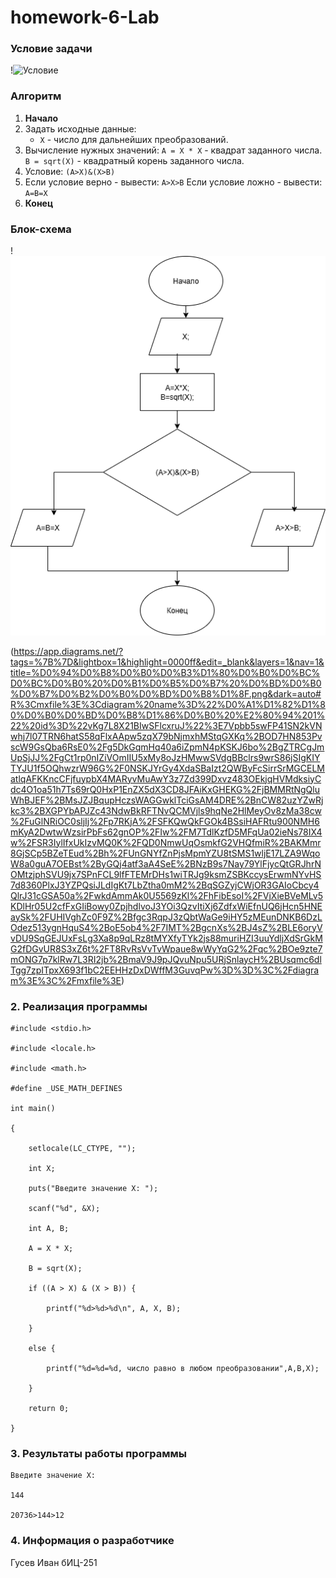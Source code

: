 # homework-6-Lab

### Условие задачи

!![Условие](условие6.png)

### Алгоритм
1. **Начало**
2. Задать исходные данные:
   - `X` - число для дальнейших преобразований.
3. Вычисление нужных значений:
   `A = X * X` - квадрат заданного числа.
   `B = sqrt(X)` - квадратный корень заданного числа.
4. Условие:
   `(A>X)&(X>B)`
5. Если условие верно - вывести:
   `A>X>B`
   Если условие ложно - вывести:
   `A=B=X`
6. **Конец**

### Блок-схема
!![Блок-схема алгоритма](ЗадачаЛ6.png)

(https://app.diagrams.net/?tags=%7B%7D&lightbox=1&highlight=0000ff&edit=_blank&layers=1&nav=1&title=%D0%94%D0%B8%D0%B0%D0%B3%D1%80%D0%B0%D0%BC%D0%BC%D0%B0%20%D0%B1%D0%B5%D0%B7%20%D0%BD%D0%B0%D0%B7%D0%B2%D0%B0%D0%BD%D0%B8%D1%8F.png&dark=auto#R%3Cmxfile%3E%3Cdiagram%20name%3D%22%D0%A1%D1%82%D1%80%D0%B0%D0%BD%D0%B8%D1%86%D0%B0%20%E2%80%94%201%22%20id%3D%22vKg7L8X21BIwSFlcxruJ%22%3E7Vpbb5swFP41SN2kVNwhj7l07TRN6hatS58qFlxAApw5zqX79bNjmxhMStqGXKq%2BOD7HN853PvscW9GsQba6RsE0%2Fg5DkGqmHq40a6iZpmN4pKSKJ6bo%2BgZTRCgJmUpSjJJ%2FgCt1rp0nIZiVOmIIU5xMy8oJzHMwwSVdgBBclrs9wrS86jSIgKIYTYJU1f5OQhwzrW96G%2F0NSKJYrGy4XdaSBaIzt2QWByFcSirrSrMGCELMatlqAFKKncCFjfuypbX4MARyvMuAwY3z7Zd399Dxvz483OEkjqHVMdksiyCdc4O1oa51h7Ts69rQ0HxP1EnZX5dX3CD8JFAiKxGHEKG%2FjBMMRtNgQluWhBJEF%2BMsJZJBqupHczsWAGGwklTciGsAM4DRE%2BnCW82uzYZwRjkc3%2BXGPYbAPJZc43NdwBkRFTNvQCMVjls9hqNe2HlMeyOv8zMa38cw%2FuGlNRiOC0sljIj%2Fp7RKjA%2FSFKQwQkFGOk4BSsiHAFRtu900NMH6mKyA2DwtwWzsirPbFs62gnOP%2FIw%2FM7TdlKzfD5MFqUa02ieNs78IX4w%2FSR3IylIfxUkIzvMQ0K%2FQD0NmwUqOsmkfG2VHQfmiR%2BAKMmr8GjSCp5BZeTEud%2Bh%2FUnGNYfZnPjsMpmYZU8tSMS1wljE17LZA9WqoW8a0guA7OEBst%2ByGQj4atf3aA4SeE%2BNzB9s7Nay79YlFjycQtGRJhrNOMtzjphSVU9jx7SPnFCL9lfFTEMrDHs1wiTRJg9ksmZSBKccysErwmNYvHS7d8360PlxJ3YZPQsiJLdIgKt7LbZtha0mM2%2BqSGZyjCWjOR3GAIoCbcy4QlrJ31cGSA50a%2FwkdAmmAk0U5569zKl%2FhFibEsoI%2FVjXieBVeMLv5KDlHr05U2cfFxGIiBowy0ZpjhdlvoJ3YOi3QzvItiXj6ZdfxWiEfnUQ6jHcn5HNEaySk%2FUHIVghZc0F9Z%2Bfgc3RqpJ3zQbtWaGe9iHY5zMEunDNKB6DzLOdez513ygnHquS4%2BoE5ob4%2F7IMT%2BgcnXs%2BJ4sZ%2BLE6oryVvDU9SqGEJUxFsLg3Xa8p9qLRz8tMYXfyTYk2js88muriHZI3uuYdljXdSrGkMG2fDGvUR8S3xZ6t%2FT8RvRsVvTvWpaue8wWyYqG2%2Fqc%2BOe9zte7mONG7p7klRw7L3RI2jb%2BmaV9J9pJQvuNpu5URjSnlaycH%2BUsqmc6dlTgg7zpITpxX693f1bC2EEHHzDxDWffM3GuvqPw%3D%3D%3C%2Fdiagram%3E%3C%2Fmxfile%3E)

### 2. Реализация программы

    #include <stdio.h>

    #include <locale.h>
    
    #include <math.h>
    
    #define _USE_MATH_DEFINES 

    int main()
    
    {
    
	    setlocale(LC_CTYPE, "");
      
	    int X;
      
	    puts("Введите значение X: ");
      
	    scanf("%d", &X);
      
	    int A, B;
      
	    A = X * X;
      
	    B = sqrt(X);
      
	    if ((A > X) & (X > B)) {
      
		    printf("%d>%d>%d\n", A, X, B);
        
	    }
      
	    else {
      
		    printf("%d=%d=%d, число равно в любом преобразовании",A,B,X);
        
	    }

	    return 0;
      
    }

### 3. Результаты работы программы

    Введите значение X:

    144

    20736>144>12

### 4. Информация о разработчике

Гусев Иван бИЦ-251

